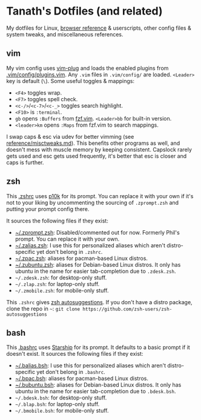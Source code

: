 # Tanath's Dotfiles (and related)

My dotfiles for Linux, [browser reference](https://github.com/Tanath/dotfiles/tree/master/browsers#readme) & userscripts, other config files & system tweaks, and miscellaneous references.

## vim
My vim config uses [vim-plug](https://github.com/junegunn/vim-plug/) and loads the enabled plugins from [.vim/config/plugins.vim](.vim/config/plugins.vim). Any `.vim` files in `.vim/config/` are loaded. `<Leader>` key is default (`\`). Some useful toggles & mappings:

* `<F4>` toggles wrap.
* `<F7>` toggles spell check.
* `<c-/>`/`<c-7>`/`<c-_>` toggles search highlight.
* `<F10>` is `:terminal`.
* `gb` opens `:Buffers` from [fzf.vim](https://github.com/junegunn/fzf.vim). `<Leader>bb` for built-in version.
* `<leader>km` opens `:Maps` from fzf.vim to search mappings.

I swap caps & esc via udev for better vimming (see [reference/misctweaks.md](reference/misctweaks.md#swap-caps--esc)). This benefits other programs as well, and doesn't mess with muscle memory by keeping consistent. Capslock rarely gets used and esc gets used frequently, it's better that esc is closer and caps is further.

## zsh
This [.zshrc](.zshrc) uses [p10k](https://github.com/romkatv/powerlevel10k) for its prompt. You can replace it with your own if it's not to your liking by uncommenting the sourcing of `.zprompt.zsh` and putting your prompt config there.

It sources the following files if they exist:
* [~/.zprompt.zsh](.zprompt.zsh): Disabled/commented out for now. Formerly Phil's prompt. You can replace it with your own.
* [~/.zalias.zsh](.zalias.zsh): I use this for personalized aliases which aren't distro-specific yet don't belong in `.zshrc`.
* [~/.zpac.zsh](.zpac.zsh): aliases for pacman-based Linux distros.
* [~/.zubuntu.zsh](.zubuntu.zsh): aliases for Debian-based Linux distros. It only has ubuntu in the name for easier tab-completion due to `.zdesk.zsh`.
* `~/.zdesk.zsh`: for desktop-only stuff.
* `~/.zlap.zsh`: for laptop-only stuff.
* `~/.zmobile.zsh`: for mobile-only stuff.

This `.zshrc` gives [zsh autosuggestions](https://github.com/zsh-users/zsh-autosuggestions). If you don't have a distro package, clone the repo in `~`:
`git clone https://github.com/zsh-users/zsh-autosuggestions`

## bash
This [.bashrc](.bashrc) uses [Starship](https://starship.rs) for its prompt. It defaults to a basic prompt if it doesn't exist.
It sources the following files if they exist:
* [~/.balias.bsh](.balias.bsh): I use this for personalized aliases which aren't distro-specific yet don't belong in `.bashrc`.
* [~/.bpac.bsh](.bpac.bsh): aliases for pacman-based Linux distros.
* [~/.bubuntu.bsh](.bubuntu.bsh): aliases for Debian-based Linux distros. It only has ubuntu in the name for easier tab-completion due to `.bdesk.bsh`.
* `~/.bdesk.bsh`: for desktop-only stuff.
* `~/.blap.bsh`: for laptop-only stuff.
* `~/.bmobile.bsh`: for mobile-only stuff.

